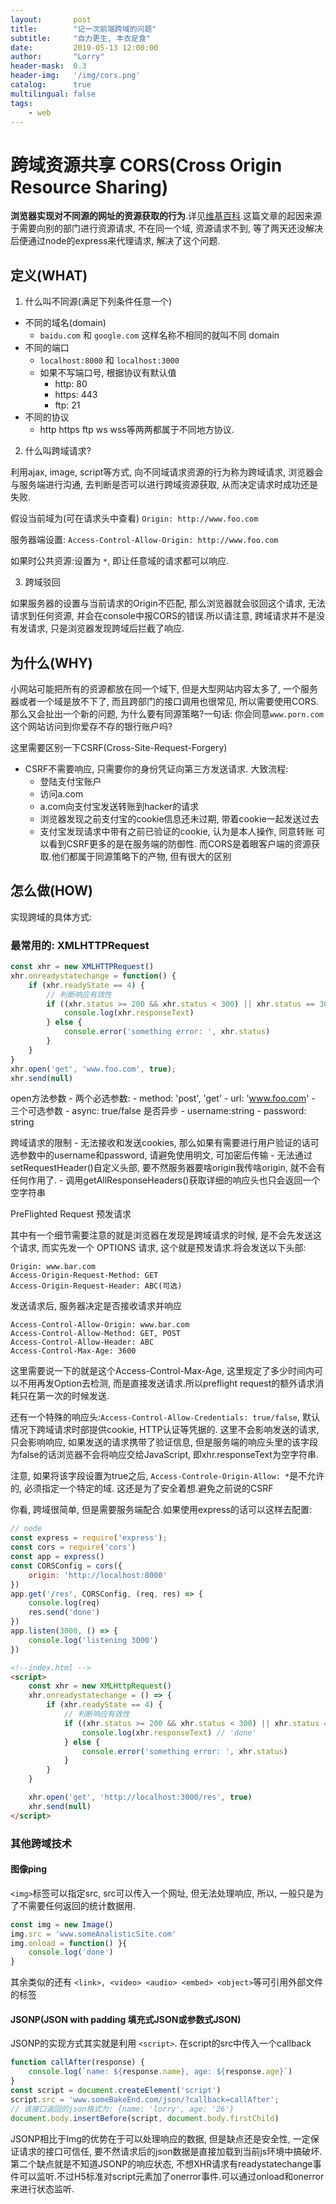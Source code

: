 ```yaml
---
layout:       post
title:        "记一次前端跨域的问题"
subtitle:     "自力更生, 丰衣足食"
date:         2019-05-13 12:00:00
author:       "Lorry"
header-mask:  0.3
header-img:   '/img/cors.png'
catalog:      true
multilingual: false
tags:
    - web
---
```

# 跨域资源共享 CORS(Cross Origin Resource Sharing)

**浏览器实现对不同源的网址的资源获取的行为**.详见[维基百科](https://en.wikipedia.org/wiki/Same-origin_policy).这篇文章的起因来源于需要向别的部门进行资源请求, 不在同一个域, 资源请求不到, 等了两天还没解决后便通过node的express来代理请求, 解决了这个问题.

## 定义(WHAT) 

1. 什么叫不同源(满足下列条件任意一个)

- 不同的域名(domain)
  - `baidu.com` 和 `google.com` 这样名称不相同的就叫不同 domain
- 不同的端口
  - `localhost:8000` 和 `localhost:3000`
  - 如果不写端口号, 根据协议有默认值
    - http:  80
    - https: 443
    - ftp: 21
- 不同的协议
  - http https ftp ws wss等两两都属于不同地方协议.

2. 什么叫跨域请求?

利用ajax, image, script等方式, 向不同域请求资源的行为称为跨域请求, 浏览器会与服务端进行沟通, 去判断是否可以进行跨域资源获取, 从而决定请求时成功还是失败.

假设当前域为(可在请求头中查看)
`Origin: http://www.foo.com`

服务器端设置:
`Access-Control-Allow-Origin: http://www.foo.com`

如果时公共资源:设置为 `*`, 即让任意域的请求都可以响应.

3. 跨域驳回

如果服务器的设置与当前请求的Origin不匹配, 那么浏览器就会驳回这个请求, 无法请求到任何资源, 并会在console中报CORS的错误.所以请注意, 跨域请求并不是没有发请求, 只是浏览器发现跨域后拦截了响应.

## 为什么(WHY)

小网站可能把所有的资源都放在同一个域下, 但是大型网站内容太多了, 一个服务器或者一个域是放不下了, 而且跨部门的接口调用也很常见, 所以需要使用CORS. 那么又会扯出一个新的问题, 为什么要有同源策略?一句话: 你会同意`www.porn.com`这个网站访问到你爱存不存的银行账户吗?

这里需要区别一下CSRF(Cross-Site-Request-Forgery)

- CSRF不需要响应, 只需要你的身份凭证向第三方发送请求.
大致流程:
    - 登陆支付宝账户
    - 访问a.com
    - a.com向支付宝发送转账到hacker的请求
    - 浏览器发现之前支付宝的cookie信息还未过期, 带着cookie一起发送过去
    - 支付宝发现请求中带有之前已验证的cookie, 认为是本人操作, 同意转账
可以看到CSRF更多的是在服务端的防御性. 而CORS是着眼客户端的资源获取.他们都属于同源策略下的产物, 但有很大的区别

## 怎么做(HOW)

实现跨域的具体方式:
### 最常用的: **XMLHTTPRequest**

```js
const xhr = new XMLHTTPRequest()
xhr.onreadystatechange = function() {
    if (xhr.readyState == 4) {
        // 判断响应有效性
        if ((xhr.status >= 200 && xhr.status < 300) || xhr.status == 304) {
            console.log(xhr.responseText)
        } else {
            console.error('something error: ', xhr.status)
        }
    }
}
xhr.open('get', 'www.foo.com', true);
xhr.send(null)
```

open方法参数
    - 两个必选参数:
      - method: 'post', 'get'
      - url: 'www.foo.com'
    - 三个可选参数
      - async: true/false 是否异步
      - username:string
      - password: string

跨域请求的限制
    - 无法接收和发送cookies, 那么如果有需要进行用户验证的话可选参数中的username和password, 请避免使用明文, 可加密后传输
    - 无法通过setRequestHeader()自定义头部, 要不然服务器要啥origin我传啥origin, 就不会有任何作用了.
    - 调用getAllResponseHeaders()获取详细的响应头也只会返回一个空字符串

PreFlighted Request 预发请求

其中有一个细节需要注意的就是浏览器在发现是跨域请求的时候, 是不会先发送这个请求, 而实先发一个 OPTIONS 请求, 这个就是预发请求.将会发送以下头部:

```
Origin: www.bar.com
Access-Origin-Request-Method: GET
Access-Origin-Request-Header: ABC(可选)
```
发送请求后, 服务器决定是否接收请求并响应

```
Access-Control-Allow-Origin: www.bar.com
Access-Control-Allow-Method: GET, POST
Access-Control-Allow-Header: ABC
Access-Control-Max-Age: 3600
```

这里需要说一下的就是这个Access-Control-Max-Age, 这里规定了多少时间内可以不用再发Option去检测, 而是直接发送请求.所以preflight request的额外请求消耗只在第一次的时候发送.

还有一个特殊的响应头:`Access-Control-Allow-Credentials: true/false`, 默认情况下跨域请求时部提供cookie, HTTP认证等凭据的. 这里不会影响发送的请求, 只会影响响应, 如果发送的请求携带了验证信息, 但是服务端的响应头里的该字段为false的话浏览器不会将响应交给JavaScript, 即xhr.responseText为空字符串.

注意, 如果将该字段设置为true之后, `Access-Controle-Origin-Allow: *`是不允许的, 必须指定一个特定的域. 这还是为了安全着想.避免之前说的CSRF

你看, 跨域很简单, 但是需要服务端配合.如果使用express的话可以这样去配置:
```js
// node
const express = require('express');
const cors = require('cors')
const app = express()
const CORSConfig = cors({
    origin: 'http://localhost:8000'
})
app.get('/res', CORSConfig, (req, res) => {
    console.log(req)
    res.send('done')
})
app.listen(3000, () => {
    console.log('listening 3000')
})

```

```html
<!--index.html -->
<script>
    const xhr = new XMLHttpRequest()
    xhr.onreadystatechange = () => {
        if (xhr.readyState == 4) {
            // 判断响应有效性
            if ((xhr.status >= 200 && xhr.status < 300) || xhr.status == 304) {
                console.log(xhr.responseText) // 'done'
            } else {
                console.error('something error: ', xhr.status)
            }
        }
    }

    xhr.open('get', 'http://localhost:3000/res', true)
    xhr.send(null)  
</script>
```

### 其他跨域技术

#### 图像ping

`<img>`标签可以指定src, src可以传入一个网址, 但无法处理响应, 所以, 一般只是为了不需要任何返回的统计数据用.

```js
const img = new Image()
img.src = 'www.someAnalisticSite.com'
img.onload = function() }{
    console.log('done')
}
```

其余类似的还有 `<link>, <video> <audio> <embed> <object>`等可引用外部文件的标签

#### JSONP(JSON with padding 填充式JSON或参数式JSON)

JSONP的实现方式其实就是利用 `<script>`. 在script的src中传入一个callback

```js
function callAfter(response) {
    console.log(`name: ${response.name}, age: ${response.age}`)
}
const script = document.createElement('script')
script.src = 'www.someBakeEnd.com/json/?callback=callAfter';
// 该接口返回的json格式为: {name: 'lorry', age: '26'}
document.body.insertBefore(script, document.body.firstChild)
```

JSONP相比于Img的优势在于可以处理响应的数据, 但是缺点还是安全性, 一定保证请求的接口可信任, 要不然请求后的json数据是直接加载到当前js环境中搞破坏.第二个缺点就是不知道JSONP的响应状态, 不想XHR请求有readystatechange事件可以监听.不过H5标准对script元素加了onerror事件.可以通过onload和onerror来进行状态监听.